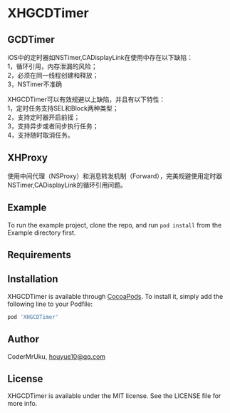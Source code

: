 # XHGCDTimer

## GCDTimer  
iOS中的定时器如NSTimer,CADisplayLink在使用中存在以下缺陷：  
1，循环引用，内存泄漏的风险；  
2，必须在同一线程创建和释放；  
3，NSTimer不准确  

XHGCDTimer可以有效规避以上缺陷，并且有以下特性：  
1，定时任务支持SEL和Block两种类型；  
2，支持定时器开启前摇；  
3，支持异步或者同步执行任务；  
4，支持随时取消任务。


## XHProxy
使用中间代理（NSProxy）和消息转发机制（Forward），完美规避使用定时器NSTimer,CADisplayLink的循环引用问题。


## Example

To run the example project, clone the repo, and run `pod install` from the Example directory first.

## Requirements

## Installation

XHGCDTimer is available through [CocoaPods](https://cocoapods.org). To install
it, simply add the following line to your Podfile:

```ruby
pod 'XHGCDTimer'
```

## Author

CoderMrUku, houyue10@qq.com

## License

XHGCDTimer is available under the MIT license. See the LICENSE file for more info.

